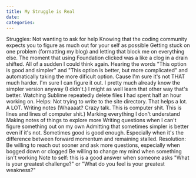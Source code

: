 ```yaml
---
title: My Struggle is Real
date:
categories:
---
```

Struggles: Not wanting to ask for help
Knowing that the coding community expects you to figure as much out for your self as possible
Getting stuck on one problem (formatting my blog) and letting that block me on everything else. The moment that using Foundation clicked was a like a clog in a drain shifted. All of a sudden I could think again.
Hearing the words "This option is good and simpler" and "This option is better, but more complicated" and automatically taking the more dificult option. Cause I'm sure it's not THAT much harder. I'm sure I can figure it out. I pretty much already know the simpler version anyway (I didn't.) I might as well learn that other way that's better.
Watching Sublime repeatedly delete files I had spent half an hour working on.
Helps: Not trying to write to the site directory. That helps a lot. A LOT.
Writing notes (Whaaaat? Crazy talk. This is computer shit. This is lines and lines of computer shit.)
Marking everything I don't understand
Making notes of things to explore more
Writing questions when I can't figure something out on my own
Admitting that sometimes simpler is better even if it's not. Sometimes good is good enough. Especially when it's the difference between forward momentum and remaining stalled.
Resolution: Be willing to reach out sooner and ask more questions, especially when bogged down or clogged
Be willing to change my mind when something isn't working
Note to self: this is a good answer when someone asks "What is your greatest challenge?" or "What do you feel is your greatest weakness?"

